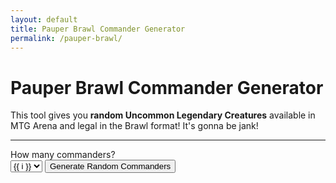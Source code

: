 ```yaml
---
layout: default
title: Pauper Brawl Commander Generator
permalink: /pauper-brawl/
---
```


<h1 class="mb-4 text-center"><i class="fas fa-magic"></i> Pauper Brawl Commander Generator</h1>

<p class="text-center mb-4">
  This tool gives you <strong>random Uncommon Legendary Creatures</strong> available in MTG Arena and legal in the Brawl format! It's gonna be jank!
</p>

<!-- Divider -->
<hr class="my-4 border-light border-2">

<!-- Interaction Section -->
<div class="text-center mb-4">
  <label for="commander-count" class="form-label h5 fw-bold text-light d-block mb-2">
    <i class="fas fa-dice"></i> How many commanders?
  </label>
  <div class="d-flex justify-content-center align-items-end gap-2 flex-wrap">
    <select id="commander-count" class="form-select w-auto">
      {% for i in (1..6) %}
        <option value="{{ i }}">{{ i }}</option>
      {% endfor %}
    </select>
    <button class="btn btn-primary" onclick="generateCommanders()">
      <i class="fas fa-random"></i> Generate Random Commanders
    </button>
  </div>
</div>


<div id="commander-results" class="row row-cols-1 row-cols-md-2 row-cols-lg-3 g-4"></div>

<script src="/assets/js/pauper-brawl.js"></script>
